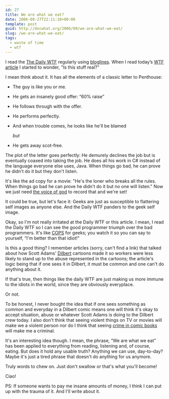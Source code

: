 ```yaml
---
id: 27
title: We are what we eat?
date: 2006-09-27T22:11:10+00:00
template: post
guid: http://docwhat.org/2006/09/we-are-what-we-eat/
slug: /we-are-what-we-eat/
tags:
  - waste of time
  - wtf
---
```


I read the [The Daily WTF](http://thedailywtf.com/) regularly using
[bloglines](http://bloglines.com/). When I read today’s
[WTF article](http://thedailywtf.com/forums/thread/93418.aspx) I started to
wonder, "Is this stuff real?"

I mean think about it. It has all the elements of a classic letter to
Penthouse:

* The guy is like you or me.
* He gets an insanely good offer: “60% raise”
* He follows through with the offer.
* He performs perfectly.
* And when trouble comes, he looks like he'll be blamed

  _but_

* He gets away scot-free.

The plot of the letter goes perfectly: He demurely declines the job but is
eventually coaxed into taking the job. He does all his work in C\# instead of
the language everyone else uses, Java. When things go bad, he can prove he
didn't do it but they don't listen.

It's like the ad copy for a movie: "He's the loner who breaks all the rules.
When things go bad he can prove he didn't do it but no one will listen." Now
we just need [the voice of god](http://en.wikipedia.org/wiki/Don_LaFontaine)
to record that and we're set!

It could be true, but let's face it: Geeks are just as susceptible to
flattering self images as anyone else. And the Daily WTF panders to the geek
self image.

Okay, so I'm not really irritated at the Daily WTF or this article. I mean, I
read the Daily WTF so I can see the good programmer triumph over the bad
programmers. It's like [COPS](http://en.wikipedia.org/wiki/COPS) for geeks;
you watch it so you can say to yourself, “I'm better than that idiot!”

Is this a good thing? I remember articles (sorry, can't find a link) that
talked about how Scott Adams' [Dilbert](http://en.wikipedia.org/wiki/Dilbert)
cartoons made it so workers were less likely to stand up to the abuse
represented in the cartoons; the article's logic being that if one sees it in
Dilbert, it must be common and one can't do anything about it.

If that's true, then things like the daily WTF are just making us more immune
to the idiots in the world, since they are obviously everyplace.

Or not.

To be honest, I never bought the idea that if one sees something as common and
everyday in a Dilbert comic means one will think it's okay to accept
situation, abuse or whatever Scott Adams is doing to the Dilbert crew today. I
also don't think that seeing violent things on TV or movies will make we a
violent person nor do I think that seeing
[crime in comic books](http://en.wikipedia.org/wiki/Comics_Code_Authority)
will make me a criminal.

It's an interesting idea though. I mean, the phrase, “We are what we eat” has
been applied to everything from reading, listening and, of course, eating. But
does it hold any usable truth? Anything we can use, day-to-day? Maybe it's
just a tired phrase that doesn't do anything for us anymore.

Truly words to chew on. Just don't swallow or that's what you'll become!

Ciao!

PS: If someone wants to pay me insane amounts of money, I think I can put up
with the trauma of it. And I'll write about it.
